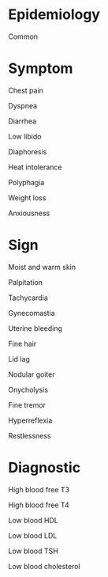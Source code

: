 
# Epidemiology

Common

# Symptom

Chest pain

Dyspnea

Diarrhea

Low libido

Diaphoresis

Heat intolerance

Polyphagia

Weight loss

Anxiousness

# Sign

Moist and warm skin

Palpitation

Tachycardia

Gynecomastia

Uterine bleeding

Fine hair

Lid lag

Nodular goiter

Onycholysis

Fine tremor

Hyperreflexia

Restlessness

# Diagnostic

High blood free T3

High blood free T4

Low blood HDL

Low blood LDL

Low blood TSH

Low blood cholesterol

